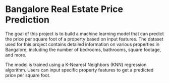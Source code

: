 # Bangalore Real Estate Price Prediction
The goal of this project is to build a machine learning model that can predict the price per square foot of a property based on input features. The dataset used for this project contains detailed information on various properties in Bangalore, including the number of bedrooms, bathrooms, square footage, and more.

The model is trained using a K-Nearest Neighbors (KNN) regression algorithm. Users can input specific property features to get a predicted price per square foot.

